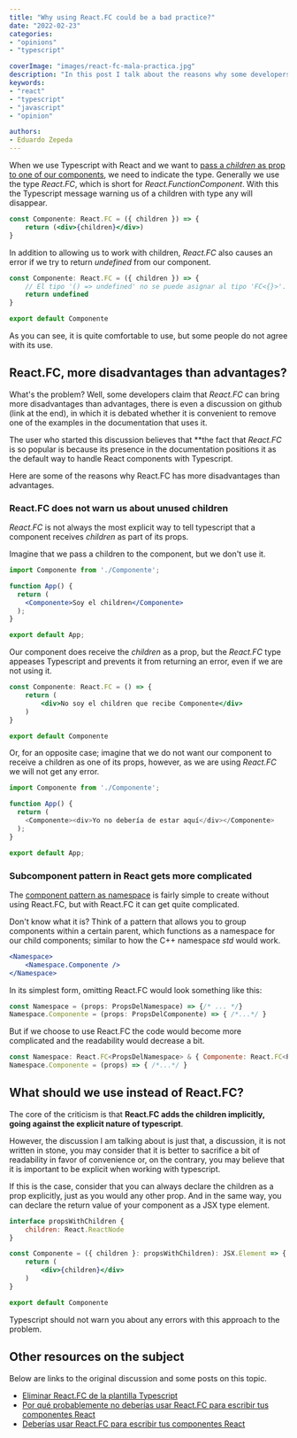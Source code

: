 ```yaml
---
title: "Why using React.FC could be a bad practice?"
date: "2022-02-23"
categories:
- "opinions"
- "typescript"

coverImage: "images/react-fc-mala-practica.jpg"
description: "In this post I talk about the reasons why some developers claim that React.FC is a bad practice in React and Typescript."
keywords:
- "react"
- "typescript"
- "javascript"
- "opinion"

authors:
- Eduardo Zepeda
---
```


When we use Typescript with React and we want to [pass a _children_ as prop to one of our components](/types-for-react-components-with-children/), we need to indicate the type. Generally we use the type _React.FC_, which is short for _React.FunctionComponent_. With this the Typescript message warning us of a children with type any will disappear.

```jsx
const Componente: React.FC = ({ children }) => {
    return (<div>{children}</div>)
}
```

In addition to allowing us to work with children, _React.FC_ also causes an error if we try to return _undefined_ from our component.

```jsx
const Componente: React.FC = ({ children }) => {
    // El tipo '() => undefined' no se puede asignar al tipo 'FC<{}>'.
    return undefined
}

export default Componente
```

As you can see, it is quite comfortable to use, but some people do not agree with its use.

## React.FC, more disadvantages than advantages?

What's the problem? Well, some developers claim that _React.FC_ can bring more disadvantages than advantages, there is even a discussion on github (link at the end), in which it is debated whether it is convenient to remove one of the examples in the documentation that uses it.

The user who started this discussion believes that **the fact that _React.FC_ is so popular is because its presence in the documentation positions it as the default way to handle React components with Typescript.

Here are some of the reasons why React.FC has more disadvantages than advantages.

### React.FC does not warn us about unused children

_React.FC_ is not always the most explicit way to tell typescript that a component receives _children_ as part of its props.

Imagine that we pass a children to the component, but we don't use it.

```jsx
import Componente from './Componente';

function App() {
  return (
    <Componente>Soy el children</Componente>
  );
}

export default App;
```

Our component does receive the _children_ as a prop, but the _React.FC_ type appeases Typescript and prevents it from returning an error, even if we are not using it.

```jsx
const Componente: React.FC = () => {
    return (
        <div>No soy el children que recibe Componente</div>
    )
}

export default Componente
```

Or, for an opposite case; imagine that we do not want our component to receive a children as one of its props, however, as we are using _React.FC_ we will not get any error.

```javascript
import Componente from './Componente';

function App() {
  return (
    <Componente><div>Yo no debería de estar aquí</div></Componente>
  );
}

export default App;
```

### Subcomponent pattern in React gets more complicated

The [component pattern as namespace](https://medium.com/@kunukn_95852/react-components-with-namespace-f3d169feaf91) is fairly simple to create without using React.FC, but with React.FC it can get quite complicated.

Don't know what it is? Think of a pattern that allows you to group components within a certain parent, which functions as a namespace for our child components; similar to how the C++ namespace _std_ would work.

```jsx
<Namespace>
    <Namespace.Componente />
</Namespace>
```

In its simplest form, omitting React.FC would look something like this:

```jsx
const Namespace = (props: PropsDelNamespace) => {/* ... */}
Namespace.Componente = (props: PropsDelComponente) => { /*...*/ }
```

But if we choose to use React.FC the code would become more complicated and the readability would decrease a bit.

```jsx
const Namespace: React.FC<PropsDelNamespace> & { Componente: React.FC<PropsDelComponente> } = (props) => {/* ... */ }
Namespace.Componente = (props) => { /*...*/ }
```

## What should we use instead of React.FC?

The core of the criticism is that **React.FC adds the children implicitly, going against the explicit nature of typescript**.

However, the discussion I am talking about is just that, a discussion, it is not written in stone, you may consider that it is better to sacrifice a bit of readability in favor of convenience or, on the contrary, you may believe that it is important to be explicit when working with typescript.

If this is the case, consider that you can always declare the children as a prop explicitly, just as you would any other prop. And in the same way, you can declare the return value of your component as a JSX type element.

```jsx
interface propsWithChildren {
    children: React.ReactNode
}

const Componente = ({ children }: propsWithChildren): JSX.Element => {
    return (
        <div>{children}</div>
    )
}

export default Componente
```

Typescript should not warn you about any errors with this approach to the problem.

## Other resources on the subject

Below are links to the original discussion and some posts on this topic.

* [Eliminar React.FC de la plantilla Typescript](https://github.com/facebook/create-react-app/pull/8177)
* [Por qué probablemente no deberías usar React.FC para escribir tus componentes React](https://medium.com/raccoons-group/why-you-probably-shouldnt-use-react-fc-to-type-your-react-components-37ca1243dd13)
* [Deberías usar React.FC para escribir tus componentes React](https://www.harrymt.com/blog/2020/05/20/react-typescript-react-fc.html)